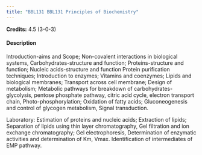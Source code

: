 ```yaml
---
title: "BBL131 BBL131 Principles of Biochemistry"
---
```

**Credits:** 4.5 (3-0-3)

#### Description
Introduction-aims and Scope; Non-covalent interactions in biological systems, Carbohydrates-structure and function; Proteins-structure and function; Nucleic acids-structure and function Protein purification techniques; Introduction to enzymes; Vitamins and coenzymes; Lipids and biological membranes; Transport across cell membrane; Design of metabolism; Metabolic pathways for breakdown of carbohydrates-glycolysis, pentose phosphate pathway, citric acid cycle, electron transport chain, Photo-phosphorylation; Oxidation of fatty acids; Gluconeogenesis and control of glycogen metabolism, Signal transduction.

Laboratory: Estimation of proteins and nucleic acids; Extraction of lipids; Separation of lipids using thin layer chromatography, Gel filtration and ion exchange chromatography; Gel electrophoresis, Determination of enzymatic activities and determination of Km, Vmax. Identification of intermediates of EMP pathway.